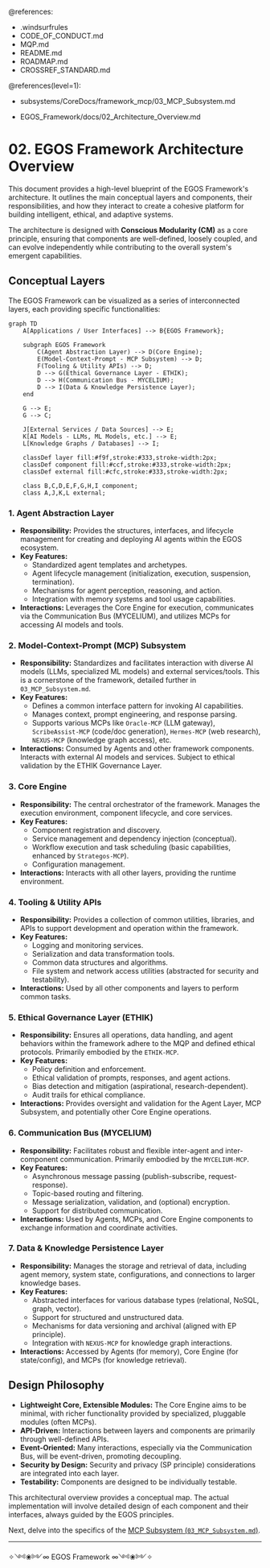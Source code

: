 @references:
- .windsurfrules
- CODE_OF_CONDUCT.md
- MQP.md
- README.md
- ROADMAP.md
- CROSSREF_STANDARD.md

@references(level=1):
  - subsystems/CoreDocs/framework_mcp/03_MCP_Subsystem.md





  - EGOS_Framework/docs/02_Architecture_Overview.md

# 02. EGOS Framework Architecture Overview

This document provides a high-level blueprint of the EGOS Framework's architecture. It outlines the main conceptual layers and components, their responsibilities, and how they interact to create a cohesive platform for building intelligent, ethical, and adaptive systems.

The architecture is designed with **Conscious Modularity (CM)** as a core principle, ensuring that components are well-defined, loosely coupled, and can evolve independently while contributing to the overall system's emergent capabilities.

## Conceptual Layers

The EGOS Framework can be visualized as a series of interconnected layers, each providing specific functionalities:

```mermaid
graph TD
    A[Applications / User Interfaces] --> B{EGOS Framework};

    subgraph EGOS Framework
        C(Agent Abstraction Layer) --> D(Core Engine);
        E(Model-Context-Prompt - MCP Subsystem) --> D;
        F(Tooling & Utility APIs) --> D;
        D --> G(Ethical Governance Layer - ETHIK);
        D --> H(Communication Bus - MYCELIUM);
        D --> I(Data & Knowledge Persistence Layer);
    end

    G --> E;
    G --> C;

    J[External Services / Data Sources] --> E;
    K[AI Models - LLMs, ML Models, etc.] --> E;
    L[Knowledge Graphs / Databases] --> I;

    classDef layer fill:#f9f,stroke:#333,stroke-width:2px;
    classDef component fill:#ccf,stroke:#333,stroke-width:2px;
    classDef external fill:#cfc,stroke:#333,stroke-width:2px;

    class B,C,D,E,F,G,H,I component;
    class A,J,K,L external;
```

### 1. Agent Abstraction Layer

-   **Responsibility:** Provides the structures, interfaces, and lifecycle management for creating and deploying AI agents within the EGOS ecosystem.
-   **Key Features:**
    -   Standardized agent templates and archetypes.
    -   Agent lifecycle management (initialization, execution, suspension, termination).
    -   Mechanisms for agent perception, reasoning, and action.
    -   Integration with memory systems and tool usage capabilities.
-   **Interactions:** Leverages the Core Engine for execution, communicates via the Communication Bus (MYCELIUM), and utilizes MCPs for accessing AI models and tools.

### 2. Model-Context-Prompt (MCP) Subsystem

-   **Responsibility:** Standardizes and facilitates interaction with diverse AI models (LLMs, specialized ML models) and external services/tools. This is a cornerstone of the framework, detailed further in `03_MCP_Subsystem.md`.
-   **Key Features:**
    -   Defines a common interface pattern for invoking AI capabilities.
    -   Manages context, prompt engineering, and response parsing.
    -   Supports various MCPs like `Oracle-MCP` (LLM gateway), `ScribeAssist-MCP` (code/doc generation), `Hermes-MCP` (web research), `NEXUS-MCP` (knowledge graph access), etc.
-   **Interactions:** Consumed by Agents and other framework components. Interacts with external AI models and services. Subject to ethical validation by the ETHIK Governance Layer.

### 3. Core Engine

-   **Responsibility:** The central orchestrator of the framework. Manages the execution environment, component lifecycle, and core services.
-   **Key Features:**
    -   Component registration and discovery.
    -   Service management and dependency injection (conceptual).
    -   Workflow execution and task scheduling (basic capabilities, enhanced by `Strategos-MCP`).
    -   Configuration management.
-   **Interactions:** Interacts with all other layers, providing the runtime environment.

### 4. Tooling & Utility APIs

-   **Responsibility:** Provides a collection of common utilities, libraries, and APIs to support development and operation within the framework.
-   **Key Features:**
    -   Logging and monitoring services.
    -   Serialization and data transformation tools.
    -   Common data structures and algorithms.
    -   File system and network access utilities (abstracted for security and testability).
-   **Interactions:** Used by all other components and layers to perform common tasks.

### 5. Ethical Governance Layer (ETHIK)

-   **Responsibility:** Ensures all operations, data handling, and agent behaviors within the framework adhere to the MQP and defined ethical protocols. Primarily embodied by the `ETHIK-MCP`.
-   **Key Features:**
    -   Policy definition and enforcement.
    -   Ethical validation of prompts, responses, and agent actions.
    -   Bias detection and mitigation (aspirational, research-dependent).
    -   Audit trails for ethical compliance.
-   **Interactions:** Provides oversight and validation for the Agent Layer, MCP Subsystem, and potentially other Core Engine operations.

### 6. Communication Bus (MYCELIUM)

-   **Responsibility:** Facilitates robust and flexible inter-agent and inter-component communication. Primarily embodied by the `MYCELIUM-MCP`.
-   **Key Features:**
    -   Asynchronous message passing (publish-subscribe, request-response).
    -   Topic-based routing and filtering.
    -   Message serialization, validation, and (optional) encryption.
    -   Support for distributed communication.
-   **Interactions:** Used by Agents, MCPs, and Core Engine components to exchange information and coordinate activities.

### 7. Data & Knowledge Persistence Layer

-   **Responsibility:** Manages the storage and retrieval of data, including agent memory, system state, configurations, and connections to larger knowledge bases.
-   **Key Features:**
    -   Abstracted interfaces for various database types (relational, NoSQL, graph, vector).
    -   Support for structured and unstructured data.
    -   Mechanisms for data versioning and archival (aligned with EP principle).
    -   Integration with `NEXUS-MCP` for knowledge graph interactions.
-   **Interactions:** Accessed by Agents (for memory), Core Engine (for state/config), and MCPs (for knowledge retrieval).

## Design Philosophy

-   **Lightweight Core, Extensible Modules:** The Core Engine aims to be minimal, with richer functionality provided by specialized, pluggable modules (often MCPs).
-   **API-Driven:** Interactions between layers and components are primarily through well-defined APIs.
-   **Event-Oriented:** Many interactions, especially via the Communication Bus, will be event-driven, promoting decoupling.
-   **Security by Design:** Security and privacy (SP principle) considerations are integrated into each layer.
-   **Testability:** Components are designed to be individually testable.

This architectural overview provides a conceptual map. The actual implementation will involve detailed design of each component and their interfaces, always guided by the EGOS principles.

Next, delve into the specifics of the [MCP Subsystem (`03_MCP_Subsystem.md`)](03_MCP_Subsystem.md).

---
✧༺❀༻∞ EGOS Framework ∞༺❀༻✧